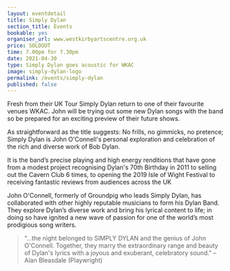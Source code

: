 ```yaml
---
layout: eventdetail
title: Simply Dylan
section_title: Events
bookable: yes
organiser_url: www.westkirbyartscentre.org.uk
price: SOLDOUT
time: 7.00pm for 7.30pm
date: 2021-04-30
type: Simply Dylan goes acoustic for WKAC
image: simply-dylan-logo
permalink: /events/simply-dylan
published: false
---
```


Fresh from their UK Tour Simply Dylan return to one of their favourite venues WKAC. John will be trying out some new Dylan songs with the band so be prepared for an exciting preview of their future shows.

As straightforward as the title suggests: No frills, no gimmicks, no pretence; Simply Dylan is John O'Connell's personal exploration and celebration of the rich and diverse work of Bob Dylan.

It is the band’s precise playing and high energy renditions that have gone from a modest project recognising Dylan's 70th Birthday in 2011 to selling out the Cavern Club 6 times, to opening the 2019 Isle of Wight Festival to receiving fantastic reviews from audiences across the UK

John O'Connell, formerly of Groundpig who leads Simply Dylan, has collaborated with other highly reputable musicians to form his Dylan Band. They explore Dylan’s diverse work and bring his lyrical content to life; in doing so have ignited a new wave of passion for one of the world’s most prodigious song writers.

>“…the night belonged to SIMPLY DYLAN and the genius of John O'Connell. Together, they marry the extraordinary range and beauty of Dylan's lyrics with a joyous and exuberant, celebratory sound." – Alan Bleasdale (Playwright)
